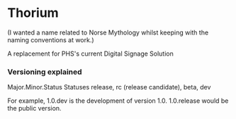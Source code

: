 # Thorium
(I wanted a name related to Norse Mythology whilst keeping with the naming conventions at work.)


A replacement for PHS's current Digital Signage Solution

### Versioning explained
Major.Minor.Status
Statuses release, rc (release candidate), beta, dev

For example, 1.0.dev is the development of version 1.0. 1.0.release would be the public version.